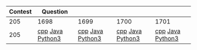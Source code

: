 |Contest|Question||||
|-|-|-|-|-|
|205|1698|1699|1700|1701|
|205|[cpp](https://feiteng.github.io/ContestResult/205/cppResult/1698/index.html)  [Java]()  [Python3]()|[cpp]()  [Java]()  [Python3]()|[cpp](https://feiteng.github.io/ContestResult/205/cppResult/1670/index.html)  [Java]()  [Python3]()|[cpp](https://feiteng.github.io/ContestResult/205/cppResult/1701/index.html)  [Java]()  [Python3]()|


